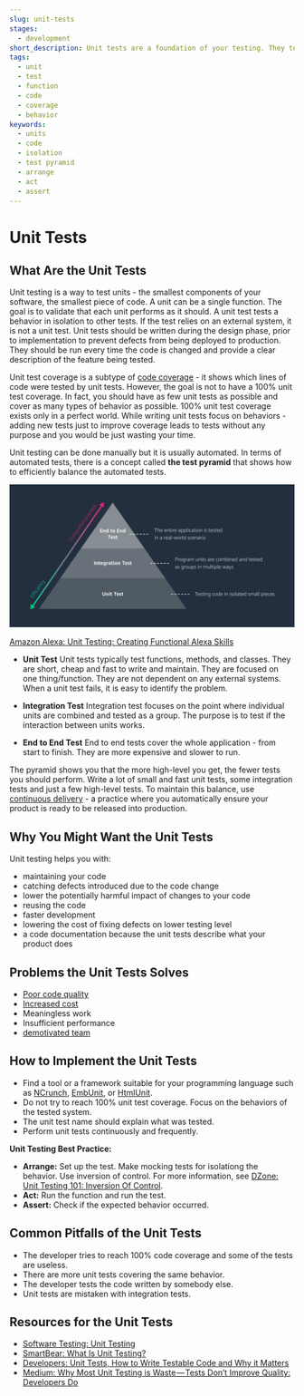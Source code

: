 ```yaml
---
slug: unit-tests
stages:
  - development
short_description: Unit tests are a foundation of your testing. They test the smallest pieces of code called units that have to be isolated from a system. Unit tests are small, cheap and easy to maintain. The number of unit tests outnumbers any other types of tests.
tags:
  - unit
  - test
  - function
  - code
  - coverage
  - behavior
keywords:
  - units
  - code
  - isolation
  - test pyramid
  - arrange
  - act
  - assert
---
```


# Unit Tests

## What Are the Unit Tests

Unit testing is a way to test units - the smallest components of your software, the smallest piece of code. A unit can be a single function. The goal is to validate that each unit performs as it should. A unit test tests a behavior in isolation to other tests. If the test relies on an external system, it is not a unit test. Unit tests should be written during the design phase, prior to implementation to prevent defects from being deployed to production. They should be run every time the code is changed and provide a clear description of the feature being tested.

Unit test coverage is a subtype of [code coverage](/problems/code-coverage) - it shows which lines of code were tested by unit tests. However, the goal is not to have a 100% unit test coverage. In fact, you should have as few unit tests as possible and cover as many types of behavior as possible. 100% unit test coverage exists only in a perfect world. While writing unit tests focus on behaviors - adding new tests just to improve coverage leads to tests without any purpose and you would be just wasting your time.

Unit testing can be done manually but it is usually automated. In terms of automated tests, there is a concept called **the test pyramid** that shows how to efficiently balance the automated tests.

![Test Pyramid](/files/unit_tests.png)

[Amazon Alexa: Unit Testing: Creating Functional Alexa Skills](https://developer.amazon.com/it/blogs/alexa/post/35bdad3d-57c8-4623-88c6-815540697af5/unit-testing-create-functional-alexa-skills)

- **Unit Test**
  Unit tests typically test functions, methods, and classes. They are short, cheap and fast to write and maintain. They are focused on one thing/function. They are not dependent on any external systems. When a unit test fails, it is easy to identify the problem.

- **Integration Test**
  Integration test focuses on the point where individual units are combined and tested as a group. The purpose is to test if the interaction between units works.

- **End to End Test**
  End to end tests cover the whole application - from start to finish. They are more expensive and slower to run.

The pyramid shows you that the more high-level you get, the fewer tests you should perform. Write a lot of small and fast unit tests, some integration tests and just a few high-level tests. To maintain this balance, use [continuous delivery](/problems/continuous_delivery) - a practice where you automatically ensure your product is ready to be released into production.

## Why You Might Want the Unit Tests

Unit testing helps you with:

- maintaining your code
- catching defects introduced due to the code change
- lower the potentially harmful impact of changes to your code
- reusing the code
- faster development
- lowering the cost of fixing defects on lower testing level
- a code documentation because the unit tests describe what your product does

## Problems the Unit Tests Solves

- [Poor code quality](/problems/poor-code-quality)
- [Increased cost](/problems/increased-cost)
- Meaningless work
- Insufficient performance
- [demotivated team](/problems/demotivated-team)

## How to Implement the Unit Tests

- Find a tool or a framework suitable for your programming language such as [NCrunch](https://www.ncrunch.net/), [EmbUnit](https://www.embunit.com/), or [HtmlUnit](http://htmlunit.sourceforge.net/).
- Do not try to reach 100% unit test coverage. Focus on the behaviors of the tested system.
- The unit test name should explain what was tested.
- Perform unit tests continuously and frequently.

**Unit Testing Best Practice:**

- **Arrange:** Set up the test. Make mocking tests for isolationg the behavior. Use inversion of control.
  For more information, see [DZone: Unit Testing 101: Inversion Of Control](https://www.dzone.com/articles/unit-testing-101-inversion).
- **Act:** Run the function and run the test.
- **Assert:** Check if the expected behavior occurred.

## Common Pitfalls of the Unit Tests

- The developer tries to reach 100% code coverage and some of the tests are useless.
- There are more unit tests covering the same behavior.
- The developer tests the code written by somebody else.
- Unit tests are mistaken with integration tests.

## Resources for the Unit Tests

- [Software Testing: Unit Testing](http://softwaretestingfundamentals.com/unit-testing/)
- [SmartBear: What Is Unit Testing?](https://smartbear.com/learn/automated-testing/what-is-unit-testing/)
- [Developers: Unit Tests, How to Write Testable Code and Why it Matters](https://www.toptal.com/qa/how-to-write-testable-code-and-why-it-matters)
- [Medium: Why Most Unit Testing is Waste — Tests Don’t Improve Quality: Developers Do](https://medium.com/pacroy/why-most-unit-testing-is-waste-tests-dont-improve-quality-developers-do-47a8584f79ab)
